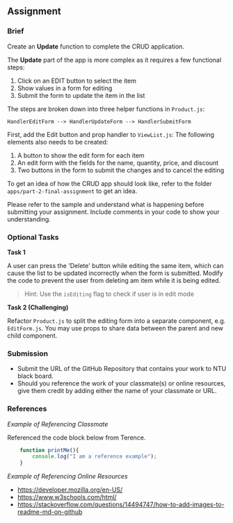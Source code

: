 ## Assignment

### Brief

Create an **Update** function to complete the CRUD application.

The **Update** part of the app is more complex as it requires a few functional steps:

1. Click on an EDIT button to select the item
2. Show values in a form for editing
3. Submit the form to update the item in the list

The steps are broken down into three helper functions in `Product.js`:

`HandlerEditForm --> HandlerUpdateForm --> HandlerSubmitForm`

First, add the Edit button and prop handler to `ViewList.js`:
The following elements also needs to be created:
1. A button to show the edit form for each item
2. An edit form with the fields for the name, quantity, price, and discount
3. Two buttons in the form to submit the changes and to cancel the editing

To get an idea of how the CRUD app should look like, refer to the folder `apps/part-2-final-assignment` to get an idea.

Please refer to the sample and understand what is happening before submitting your assignment. 
Include comments in your code to show your understanding.

### Optional Tasks

**Task 1**

A user can press the 'Delete' button while editing the same item, which can cause the list to be updated incorrectly when the form is submitted. Modify the code to prevent the user from deleting am item while it is being edited.

> Hint: Use the `isEditing` flag to check if user is in edit mode

**Task 2 (Challenging)**

Refactor `Product.js` to split the editing form into a separate component, e.g. `EditForm.js`. You may use props to share data between the parent and new child component. 


### Submission 

- Submit the URL of the GitHub Repository that contains your work to NTU black board.
- Should you reference the work of your classmate(s) or online resources, give them credit by adding either the name of your classmate or URL. 

### References

_Example of Referencing Classmate_

Referenced the code block below from Terence.
```js
    function printMe(){
        console.log("I am a reference example");
    }
```

_Example of Referencing Online Resources_

- https://developer.mozilla.org/en-US/
- https://www.w3schools.com/html/
- https://stackoverflow.com/questions/14494747/how-to-add-images-to-readme-md-on-github

